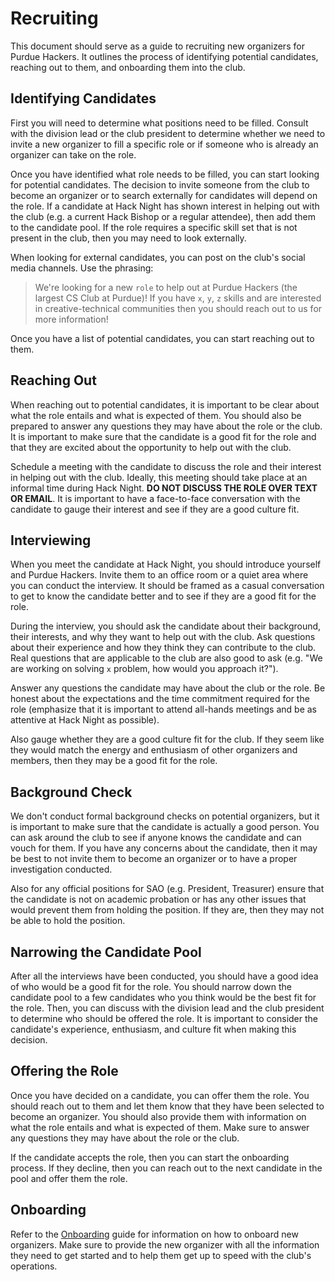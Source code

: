 # Recruiting

This document should serve as a guide to recruiting new organizers for Purdue
Hackers. It outlines the process of identifying potential candidates, reaching
out to them, and onboarding them into the club.

## Identifying Candidates

First you will need to determine what positions need to be filled. Consult with
the division lead or the club president to determine whether we need to invite
a new organizer to fill a specific role or if someone who is already an organizer
can take on the role.

Once you have identified what role needs to be filled, you can start looking for
potential candidates. The decision to invite someone from the club to become
an organizer or to search externally for candidates will depend on the role. If a
candidate at Hack Night has shown interest in helping out with the club (e.g. a
current Hack Bishop or a regular attendee), then add them to the candidate pool.
If the role requires a specific skill set that is not present in the club, then
you may need to look externally.

When looking for external candidates, you can post on the club's social media
channels. Use the phrasing:

> We're looking for a new `role` to help out at Purdue Hackers (the largest
> CS Club at Purdue)! If you have `x`, `y`, `z` skills and are interested in
> creative-technical communities then you should reach out to us for more
> information!

Once you have a list of potential candidates, you can start reaching out to them.

## Reaching Out

When reaching out to potential candidates, it is important to be clear about what
the role entails and what is expected of them. You should also be prepared to
answer any questions they may have about the role or the club. It is important
to make sure that the candidate is a good fit for the role and that they are excited
about the opportunity to help out with the club.

Schedule a meeting with the candidate to discuss the role and their interest in
helping out with the club. Ideally, this meeting should take place at an informal
time during Hack Night. **DO NOT DISCUSS THE ROLE OVER TEXT OR EMAIL**. It is
important to have a face-to-face conversation with the candidate to gauge their
interest and see if they are a good culture fit.

## Interviewing

When you meet the candidate at Hack Night, you should introduce yourself and Purdue
Hackers. Invite them to an office room or a quiet area where you can conduct the
interview. It should be framed as a casual conversation to get to know the candidate
better and to see if they are a good fit for the role.

During the interview, you should ask the candidate about their background, their
interests, and why they want to help out with the club. Ask questions about their
experience and how they think they can contribute to the club. Real questions that
are applicable to the club are also good to ask (e.g. "We are working on solving `x`
problem, how would you approach it?").

Answer any questions the candidate may have about the club or the role. Be honest
about the expectations and the time commitment required for the role (emphasize that
it is important to attend all-hands meetings and be as attentive at Hack Night as
possible).

Also gauge whether they are a good culture fit for the club. If they seem like they would
match the energy and enthusiasm of other organizers and members, then they may be a good
fit for the role.

## Background Check

We don't conduct formal background checks on potential organizers, but it is important to
make sure that the candidate is actually a good person. You can ask around the club to see
if anyone knows the candidate and can vouch for them. If you have any concerns about the
candidate, then it may be best to not invite them to become an organizer or to have a
proper investigation conducted.

Also for any official positions for SAO (e.g. President, Treasurer) ensure that the candidate
is not on academic probation or has any other issues that would prevent them from holding
the position. If they are, then they may not be able to hold the position.

## Narrowing the Candidate Pool

After all the interviews have been conducted, you should have a good idea of who would be
a good fit for the role. You should narrow down the candidate pool to a few candidates who
you think would be the best fit for the role. Then, you can discuss with the division lead
and the club president to determine who should be offered the role. It is important to
consider the candidate's experience, enthusiasm, and culture fit when making this decision.

## Offering the Role

Once you have decided on a candidate, you can offer them the role. You should reach out to them
and let them know that they have been selected to become an organizer. You should also provide
them with information on what the role entails and what is expected of them. Make sure to answer
any questions they may have about the role or the club.

If the candidate accepts the role, then you can start the onboarding process. If they decline,
then you can reach out to the next candidate in the pool and offer them the role.

## Onboarding

Refer to the [Onboarding](/meta/resources/onboarding.md) guide for information on how to onboard
new organizers. Make sure to provide the new organizer with all the information they need to get
started and to help them get up to speed with the club's operations.
